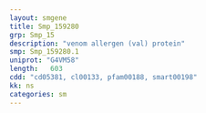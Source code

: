 ```yaml
---
layout: smgene
title: Smp_159280
grp: Smp_15
description: "venom allergen (val) protein"
smp: Smp_159280.1
uniprot: "G4VM58"
length:   603
cdd: "cd05381, cl00133, pfam00188, smart00198"
kk: ns
categories: sm
---
```

